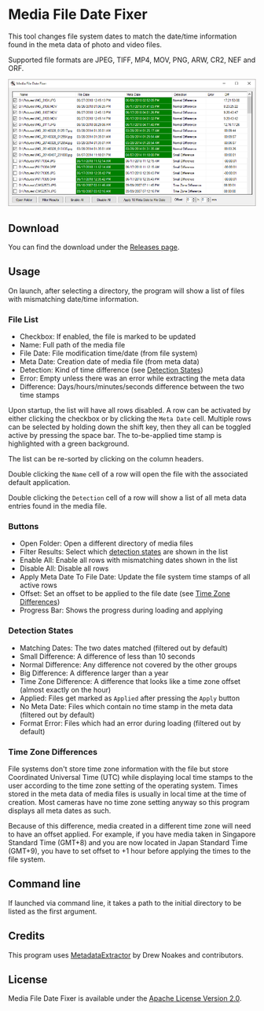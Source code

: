 # Media File Date Fixer
This tool changes file system dates to match the date/time information found in the meta data of photo and video files.

Supported file formats are JPEG, TIFF, MP4, MOV, PNG, ARW, CR2, NEF and ORF.

![Screenshot](https://raw.githubusercontent.com/schellingb/MediaFileDateFixer/master/README.png)

## Download
You can find the download under the [Releases page](https://github.com/schellingb/MediaFileDateFixer/releases/latest).

## Usage
On launch, after selecting a directory, the program will show a list of files with mismatching date/time information.

### File List
 - Checkbox:   If enabled, the file is marked to be updated
 - Name:       Full path of the media file
 - File Date:  File modification time/date (from file system)
 - Meta Date:  Creation date of media file (from meta data)
 - Detection:  Kind of time difference (see [Detection States](#detection-states))
 - Error:      Empty unless there was an error while extracting the meta data
 - Difference: Days/hours/minutes/seconds difference between the two time stamps

Upon startup, the list will have all rows disabled.
A row can be activated by either clicking the checkbox or by clicking the `Meta Date` cell.
Multiple rows can be selected by holding down the shift key, then they all can be toggled active by pressing the space bar.
The to-be-applied time stamp is highlighted with a green background.

The list can be re-sorted by clicking on the column headers.

Double clicking the `Name` cell of a row will open the file with the associated default application.

Double clicking the `Detection` cell of a row will show a list of all meta data entries found in the media file.

### Buttons
 - Open Folder:                  Open a different directory of media files
 - Filter Results:               Select which [detection states](#detection-states) are shown in the list
 - Enable All:                   Enable all rows with mismatching dates shown in the list
 - Disable All:                  Disable all rows
 - Apply Meta Date To File Date: Update the file system time stamps of all active rows
 - Offset:                       Set an offset to be applied to the file date (see [Time Zone Differences](#time-zone-differences))
 - Progress Bar:                 Shows the progress during loading and applying

### Detection States
 - Matching Dates:       The two dates matched (filtered out by default)
 - Small Difference:     A difference of less than 10 seconds
 - Normal Difference:    Any difference not covered by the other groups
 - Big Difference:       A difference larger than a year
 - Time Zone Difference: A difference that looks like a time zone offset (almost exactly on the hour)
 - Applied:              Files get marked as `Applied` after pressing the `Apply` button
 - No Meta Date:         Files which contain no time stamp in the meta data (filtered out by default)
 - Format Error:         Files which had an error during loading (filtered out by default)

### Time Zone Differences
File systems don't store time zone information with the file but store Coordinated Universal Time (UTC)
while displaying local time stamps to the user according to the time zone setting of the operating system.
Times stored in the meta data of media files is usually in local time at the time of creation. Most cameras
have no time zone setting anyway so this program displays all meta dates as such.

Because of this difference, media created in a different time zone will need to have an offset applied.
For example, if you have media taken in Singapore Standard Time (GMT+8) and you are now located in
Japan Standard Time (GMT+9), you have to set offset to +1 hour before applying the times to the file system.

## Command line
If launched via command line, it takes a path to the initial directory to be listed as the first argument.

## Credits
This program uses [MetadataExtractor](https://github.com/drewnoakes/metadata-extractor-dotnet) by Drew Noakes and contributors.

## License
Media File Date Fixer is available under the [Apache License Version 2.0](http://www.apache.org/licenses/LICENSE-2.0).
